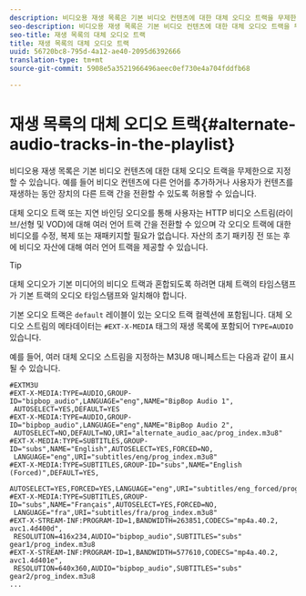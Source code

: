 ```yaml
---
description: 비디오용 재생 목록은 기본 비디오 컨텐츠에 대한 대체 오디오 트랙을 무제한으로 지정할 수 있습니다. 예를 들어 비디오 컨텐츠에 다른 언어를 추가하거나 사용자가 컨텐츠를 재생하는 동안 장치의 다른 트랙 간을 전환할 수 있도록 허용할 수 있습니다.
seo-description: 비디오용 재생 목록은 기본 비디오 컨텐츠에 대한 대체 오디오 트랙을 무제한으로 지정할 수 있습니다. 예를 들어 비디오 컨텐츠에 다른 언어를 추가하거나 사용자가 컨텐츠를 재생하는 동안 장치의 다른 트랙 간을 전환할 수 있도록 허용할 수 있습니다.
seo-title: 재생 목록의 대체 오디오 트랙
title: 재생 목록의 대체 오디오 트랙
uuid: 56720bc8-795d-4a12-ae40-2095d6392666
translation-type: tm+mt
source-git-commit: 5908e5a3521966496aeec0ef730e4a704fddfb68

---
```



# 재생 목록의 대체 오디오 트랙{#alternate-audio-tracks-in-the-playlist}

비디오용 재생 목록은 기본 비디오 컨텐츠에 대한 대체 오디오 트랙을 무제한으로 지정할 수 있습니다. 예를 들어 비디오 컨텐츠에 다른 언어를 추가하거나 사용자가 컨텐츠를 재생하는 동안 장치의 다른 트랙 간을 전환할 수 있도록 허용할 수 있습니다.

대체 오디오 트랙 또는 지연 바인딩 오디오를 통해 사용자는 HTTP 비디오 스트림(라이브/선형 및 VOD)에 대해 여러 언어 트랙 간을 전환할 수 있으며 각 오디오 트랙에 대한 비디오를 수정, 복제 또는 재패키지할 필요가 없습니다. 자산의 초기 패키징 전 또는 후에 비디오 자산에 대해 여러 언어 트랙을 제공할 수 있습니다.

>[!TIP]
>
>대체 오디오가 기본 미디어의 비디오 트랙과 혼합되도록 하려면 대체 트랙의 타임스탬프가 기본 트랙의 오디오 타임스탬프와 일치해야 합니다.

기본 오디오 트랙은 `default` 레이블이 있는 오디오 트랙 컬렉션에 포함됩니다. 대체 오디오 스트림의 메타데이터는 `#EXT-X-MEDIA` 태그의 재생 목록에 포함되어 `TYPE=AUDIO`있습니다.

예를 들어, 여러 대체 오디오 스트림을 지정하는 M3U8 매니페스트는 다음과 같이 표시될 수 있습니다.

```
#EXTM3U
#EXT-X-MEDIA:TYPE=AUDIO,GROUP-ID="bipbop_audio",LANGUAGE="eng",NAME="BipBop Audio 1",
 AUTOSELECT=YES,DEFAULT=YES
#EXT-X-MEDIA:TYPE=AUDIO,GROUP-ID="bipbop_audio",LANGUAGE="eng",NAME="BipBop Audio 2",
 AUTOSELECT=NO,DEFAULT=NO,URI="alternate_audio_aac/prog_index.m3u8"
#EXT-X-MEDIA:TYPE=SUBTITLES,GROUP-ID="subs",NAME="English",AUTOSELECT=YES,FORCED=NO,
 LANGUAGE="eng",URI="subtitles/eng/prog_index.m3u8"
#EXT-X-MEDIA:TYPE=SUBTITLES,GROUP-ID="subs",NAME="English (Forced)",DEFAULT=YES,
 AUTOSELECT=YES,FORCED=YES,LANGUAGE="eng",URI="subtitles/eng_forced/prog_index.m3u8"
#EXT-X-MEDIA:TYPE=SUBTITLES,GROUP-ID="subs",NAME="Français",AUTOSELECT=YES,FORCED=NO,
 LANGUAGE="fra",URI="subtitles/fra/prog_index.m3u8"
#EXT-X-STREAM-INF:PROGRAM-ID=1,BANDWIDTH=263851,CODECS="mp4a.40.2, avc1.4d400d",
 RESOLUTION=416x234,AUDIO="bipbop_audio",SUBTITLES="subs" 
gear1/prog_index.m3u8
#EXT-X-STREAM-INF:PROGRAM-ID=1,BANDWIDTH=577610,CODECS="mp4a.40.2, avc1.4d401e",
 RESOLUTION=640x360,AUDIO="bipbop_audio",SUBTITLES="subs"
gear2/prog_index.m3u8
...
```

